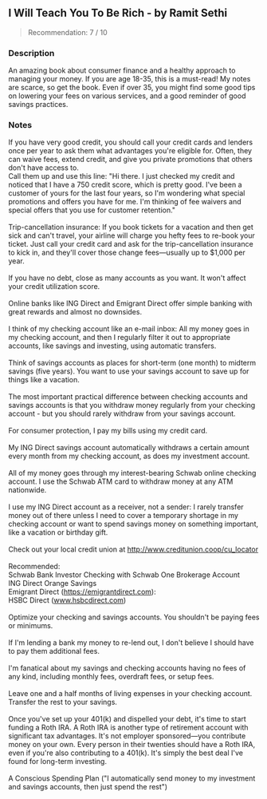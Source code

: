 ## I Will Teach You To Be Rich - by Ramit Sethi
> Recommendation: 7 / 10
    
### Description
An amazing book about consumer finance and a healthy approach to managing your money. If you are age 18-35, this is a must-read! My notes are scarce, so get the book. Even if over 35, you might find some good tips on lowering your fees on various services, and a good reminder of good savings practices.
    
### Notes
If you have very good credit, you should call your credit cards and lenders once per year to ask them what advantages you're eligible for. Often, they can waive fees, extend credit, and give you private promotions that others don't have access to.<br>
Call them up and use this line: "Hi there. I just checked my credit and noticed that I have a 750 credit score, which is pretty good. I've been a customer of yours for the last four years, so I'm wondering what special promotions and offers you have for me.  I'm thinking of fee waivers and special offers that you use for customer retention."<br>
<br>
Trip-cancellation insurance: If you book tickets for a vacation and then get sick and can't travel, your airline will charge you hefty fees to re-book your ticket. Just call your credit card and ask for the trip-cancellation insurance to kick in, and they'll cover those change fees—usually up to $1,000 per year.<br>
<br>
If you have no debt, close as many accounts as you want. It won't affect your credit utilization score.<br>
<br>
Online banks like ING Direct and Emigrant Direct offer simple banking with great rewards and almost no downsides.<br>
<br>
I think of my checking account like an e-mail inbox: All my money goes in my checking account, and then I regularly filter it out to appropriate accounts, like savings and investing, using automatic transfers.<br>
<br>
Think of savings accounts as places for short-term (one month) to midterm savings (five years). You want to use your savings account to save up for things like a vacation.<br>
<br>
The most important practical difference between checking accounts and savings accounts is that you withdraw money regularly from your checking account - but you should rarely withdraw from your savings account.<br>
<br>
For consumer protection, I pay my bills using my credit card.<br>
<br>
My ING Direct savings account automatically withdraws a certain amount every month from my checking account, as does my investment account.<br>
<br>
All of my money goes through my interest-bearing Schwab online checking account.  I use the Schwab ATM card to withdraw money at any ATM nationwide.<br>
<br>
I use my ING Direct account as a receiver, not a sender: I rarely transfer money out of there unless I need to cover a temporary shortage in my checking account or want to spend savings money on something important, like a vacation or birthday gift.<br>
<br>
Check out your local credit union at http://www.creditunion.coop/cu_locator<br>
<br>
Recommended:<br>
Schwab Bank Investor Checking with Schwab One Brokerage Account<br>
ING Direct Orange Savings<br>
Emigrant Direct (https://emigrantdirect.com):<br>
HSBC Direct (www.hsbcdirect.com)<br>
<br>
Optimize your checking and savings accounts. You shouldn't be paying fees or minimums.<br>
<br>
If I'm lending a bank my money to re-lend out, I don't believe I should have to pay them additional fees.<br>
<br>
I'm fanatical about my savings and checking accounts having no fees of any kind, including monthly fees, overdraft fees, or setup fees.<br>
<br>
Leave one and a half months of living expenses in your checking account. Transfer the rest to your savings.<br>
<br>
Once you've set up your 401(k) and dispelled your debt, it's time to start funding a Roth IRA. A Roth IRA is another type of retirement account with significant tax advantages. It's not employer sponsored—you contribute money on your own. Every person in their twenties should have a Roth IRA, even if you're also contributing to a 401(k). It's simply the best deal I've found for long-term investing.<br>
<br>
A Conscious Spending Plan ("I automatically send money to my investment and savings accounts, then just spend the rest")
